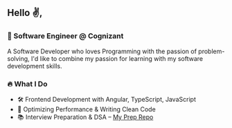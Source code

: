## Hello ✌,

### 💼 Software Engineer @ Cognizant

A Software Developer who loves Programming with the passion of problem-solving, I'd like to combine my passion for learning with my software development skills.

### 🔥 What I Do

- 🛠 Frontend Development with Angular, TypeScript, JavaScript
- 🚀 Optimizing Performance & Writing Clean Code
- 📚 Interview Preparation & DSA – [My Prep Repo](https://github.com/maran-t/interview-prep)
